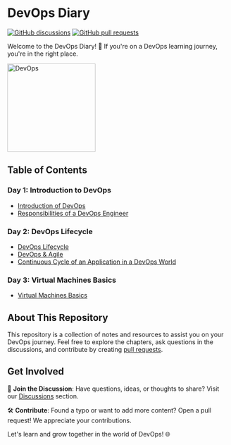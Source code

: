 # DevOps Diary

[![GitHub discussions](https://img.shields.io/github/discussions/whoami-anoint/DevOps)](https://github.com/whoami-anoint/DevOps/discussions)
[![GitHub pull requests](https://img.shields.io/github/issues-pr/whoami-anoint/DevOps)](https://github.com/whoami-anoint/DevOps/pulls)

Welcome to the DevOps Diary! 🚀 If you're on a DevOps learning journey, you're in the right place.

<img src="https://github.com/whoami-anoint/DevOps/assets/72187543/9bd769cc-39ca-42af-862b-2fcf4fa5756a" width="200" alt="DevOps">


## Table of Contents

### Day 1: Introduction to DevOps
- [Introduction of DevOps](Day%201/1_introduction.md)
- [Responsibilities of a DevOps Engineer](Day%201/2_responsibilities.md)

### Day 2: DevOps Lifecycle
- [DevOps Lifecycle](Day%202/3_lifecycle.md)
- [DevOps & Agile](Day%202/4_DevOps_Agile.md)
- [Continuous Cycle of an Application in a DevOps World](Day%202/5_continuous_cycle.md)

### Day 3: Virtual Machines Basics
- [Virtual Machines Basics](Day%203/7_Virtual%20Machines%20Basic.md)

## About This Repository

This repository is a collection of notes and resources to assist you on your DevOps journey. Feel free to explore the chapters, ask questions in the discussions, and contribute by creating [pull requests]().

## Get Involved

📣 **Join the Discussion**: Have questions, ideas, or thoughts to share? Visit our [Discussions](https://github.com/whoami-anoint/DevOps/pulls) section.

🛠️ **Contribute**: Found a typo or want to add more content? Open a pull request! We appreciate your contributions.

Let's learn and grow together in the world of DevOps! 🌐
